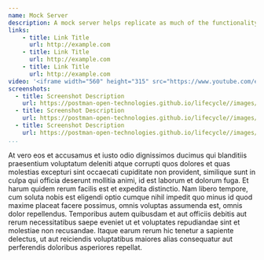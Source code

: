 ```yaml
---
name: Mock Server
description: A mock server helps replicate as much of the functionality and API would have in production, before the time to actually have to write any code, making APIs be more tangible and real early on in the lifecycle, allowing teams to rapidly design an API that meets the needs of everyone involved, providing usable elements that power design, documentation, testing, and other elements of the API lifecycle.
links:
    - title: Link Title
      url: http://example.com
    - title: Link Title
      url: http://example.com
    - title: Link Title
      url: http://example.com            
video: '<iframe width="560" height="315" src="https://www.youtube.com/embed/7F3f4WOFs38" title="YouTube video player" frameborder="0" allow="accelerometer; autoplay; clipboard-write; encrypted-media; gyroscope; picture-in-picture" allowfullscreen></iframe>'
screenshots:
  - title: Screenshot Description
    url: https://postman-open-technologies.github.io/lifecycle//images/postman-screenshot.png          
  - title: Screenshot Description
    url: https://postman-open-technologies.github.io/lifecycle//images/postman-screenshot.png  
  - title: Screenshot Description
    url: https://postman-open-technologies.github.io/lifecycle//images/postman-screenshot.png   
...
```

<p>At vero eos et accusamus et iusto odio dignissimos ducimus qui blanditiis praesentium voluptatum deleniti atque corrupti quos dolores et quas molestias excepturi sint occaecati cupiditate non provident, similique sunt in culpa qui officia deserunt mollitia animi, id est laborum et dolorum fuga. Et harum quidem rerum facilis est et expedita distinctio. Nam libero tempore, cum soluta nobis est eligendi optio cumque nihil impedit quo minus id quod maxime placeat facere possimus, omnis voluptas assumenda est, omnis dolor repellendus. Temporibus autem quibusdam et aut officiis debitis aut rerum necessitatibus saepe eveniet ut et voluptates repudiandae sint et molestiae non recusandae. Itaque earum rerum hic tenetur a sapiente delectus, ut aut reiciendis voluptatibus maiores alias consequatur aut perferendis doloribus asperiores repellat.</p>
